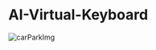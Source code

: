 # AI-Virtual-Keyboard
![carParkImg](https://user-images.githubusercontent.com/88604545/148752727-46b12442-f397-4b01-a9f2-fd5a64e1b129.png)
